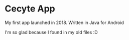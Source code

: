 # Cecyte App

My first app launched in 2018. Written in Java for Android

I'm so glad because I found in my old files :D
